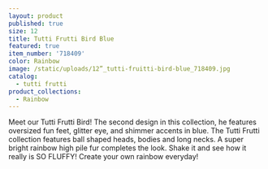 ```yaml
---
layout: product
published: true
size: 12
title: Tutti Frutti Bird Blue
featured: true
item_number: '718409'
color: Rainbow
image: /static/uploads/12”_tutti-fruitti-bird-blue_718409.jpg
catalog:
  - tutti frutti
product_collections:
  - Rainbow
---
```

Meet our Tutti Frutti Bird! The second design in this collection, he features oversized fun feet, glitter eye, and shimmer accents in blue. The Tutti Frutti collection features ball shaped heads, bodies and long necks. A super bright rainbow high pile fur completes the look. Shake it and see how it really is SO FLUFFY! Create your own rainbow everyday!

